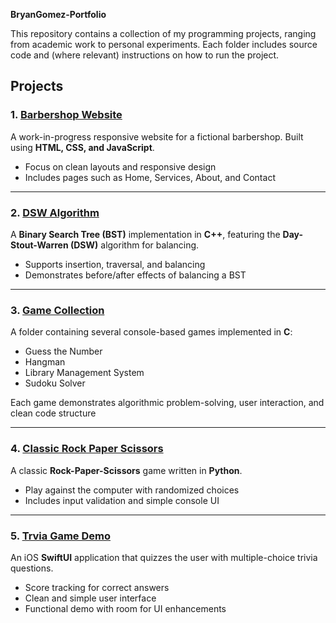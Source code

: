 **BryanGomez-Portfolio**

This repository contains a collection of my programming projects, ranging from academic work to personal experiments. Each folder includes source code and (where relevant) instructions on how to run the project.

## Projects

### 1. [Barbershop Website](BryanGomez-Portfolio/Barbershop_Website)
A work-in-progress responsive website for a fictional barbershop. Built using **HTML, CSS, and JavaScript**.  
- Focus on clean layouts and responsive design  
- Includes pages such as Home, Services, About, and Contact
------
### 2. [DSW Algorithm](BryanGomez-Portfolio/DSW-Algorithm)
A **Binary Search Tree (BST)** implementation in **C++**, featuring the **Day-Stout-Warren (DSW)** algorithm for balancing.  
- Supports insertion, traversal, and balancing  
- Demonstrates before/after effects of balancing a BST
------
### 3. [Game Collection](BryanGomez-Portfolio/Games)
A folder containing several console-based games implemented in **C**:  
- Guess the Number  
- Hangman  
- Library Management System  
- Sudoku Solver

Each game demonstrates algorithmic problem-solving, user interaction, and clean code structure

------
### 4. [Classic Rock Paper Scissors](BryanGomez-Portfolio/Rock_Paper_Scissors)
A classic **Rock-Paper-Scissors** game written in **Python**.  
- Play against the computer with randomized choices  
- Includes input validation and simple console UI
------
### 5. [Trvia Game Demo](BryanGomez-Portfolio/TriviaGameDemo)
An iOS **SwiftUI** application that quizzes the user with multiple-choice trivia questions.  
- Score tracking for correct answers  
- Clean and simple user interface  
- Functional demo with room for UI enhancements
